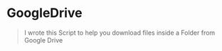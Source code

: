 # GoogleDrive             
 > I wrote this Script to help you download files inside a Folder from Google Drive

